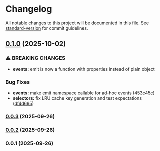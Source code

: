 # Changelog

All notable changes to this project will be documented in this file. See [standard-version](https://github.com/conventional-changelog/standard-version) for commit guidelines.

## [0.1.0](https://github.com/doeixd/gpui-ts/compare/v0.0.3...v0.1.0) (2025-10-02)


### ⚠ BREAKING CHANGES

* **events:** emit is now a function with properties instead of plain object

### Bug Fixes

* **events:** make emit namespace callable for ad-hoc events ([453c45c](https://github.com/doeixd/gpui-ts/commit/453c45c223edd71c442d9659defec4e1d24b44d3))
* **selectors:** fix LRU cache key generation and test expectations ([df4d695](https://github.com/doeixd/gpui-ts/commit/df4d6959ae8bf466bdfcda74cce1a2cf8e5ab1b3))

### [0.0.3](https://github.com/doeixd/gpui-ts/compare/v0.0.2...v0.0.3) (2025-09-26)

### [0.0.2](https://github.com/doeixd/gpui-ts/compare/v0.0.1...v0.0.2) (2025-09-26)

### 0.0.1 (2025-09-26)
